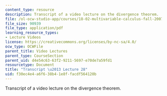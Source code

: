 ```yaml
---
content_type: resource
description: Transcript of a video lecture on the divergence theorem.
file: /ol-ocw-studio-app/courses/18-02-multivariable-calculus-fall-2007/f30ec4e4a6f638b41e8ffacdf564120b_18_022007L28.pdf
file_size: 90939
file_type: application/pdf
learning_resource_types:
- Lecture Videos
license: https://creativecommons.org/licenses/by-nc-sa/4.0/
ocw_type: OCWFile
parent_title: Video Lectures
parent_type: CourseSection
parent_uid: d4e54c63-63f2-9211-5697-e70de7a59fd1
resourcetype: Document
title: "Transcript \u2013 Lecture 28"
uid: f30ec4e4-a6f6-38b4-1e8f-facdf564120b
---
```

Transcript of a video lecture on the divergence theorem.